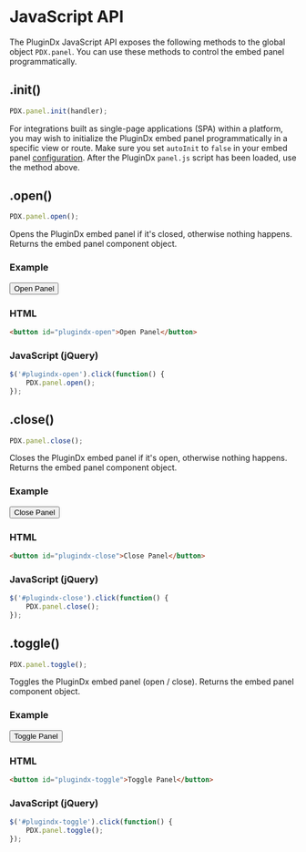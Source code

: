 # JavaScript API

The PluginDx JavaScript API exposes the following methods to the global object `PDX.panel`. You can use these methods to control the embed panel programmatically.

## .init\(\)

```javascript
PDX.panel.init(handler);
```

For integrations built as single-page applications (SPA) within a platform, you may wish to initialize the PluginDx embed panel programmatically in a specific view or route. Make sure you set `autoInit` to `false` in your embed panel [configuration](/embed/configuration.html). After the PluginDx `panel.js` script has been loaded, use the method above.

## .open\(\)

```javascript
PDX.panel.open();
```

Opens the PluginDx embed panel if it's closed, otherwise nothing happens. Returns the embed panel component object.

### Example

<button id="plugindx-open">Open Panel</button>
<script>
    $('#plugindx-open').click(function() {
        PDX.panel.open();
    });
</script>

### HTML

```html
<button id="plugindx-open">Open Panel</button>
```

### JavaScript (jQuery)

```javascript
$('#plugindx-open').click(function() {
    PDX.panel.open();
});
```

## .close\(\)

```javascript
PDX.panel.close();
```

Closes the PluginDx embed panel if it's open, otherwise nothing happens. Returns the embed panel component object.

### Example

<button id="plugindx-close">Close Panel</button>
<script>
    $('#plugindx-close').click(function() {
        PDX.panel.close();
    });
</script>

### HTML

```html
<button id="plugindx-close">Close Panel</button>
```

### JavaScript (jQuery)

```javascript
$('#plugindx-close').click(function() {
    PDX.panel.close();
});
```

## .toggle\(\)

```javascript
PDX.panel.toggle();
```

Toggles the PluginDx embed panel (open / close). Returns the embed panel component object.

### Example

<button id="plugindx-toggle">Toggle Panel</button>
<script>
    $('#plugindx-toggle').click(function() {
        PDX.panel.toggle();
    });
</script>

### HTML

```html
<button id="plugindx-toggle">Toggle Panel</button>
```

### JavaScript (jQuery)

```javascript
$('#plugindx-toggle').click(function() {
    PDX.panel.toggle();
});
```



